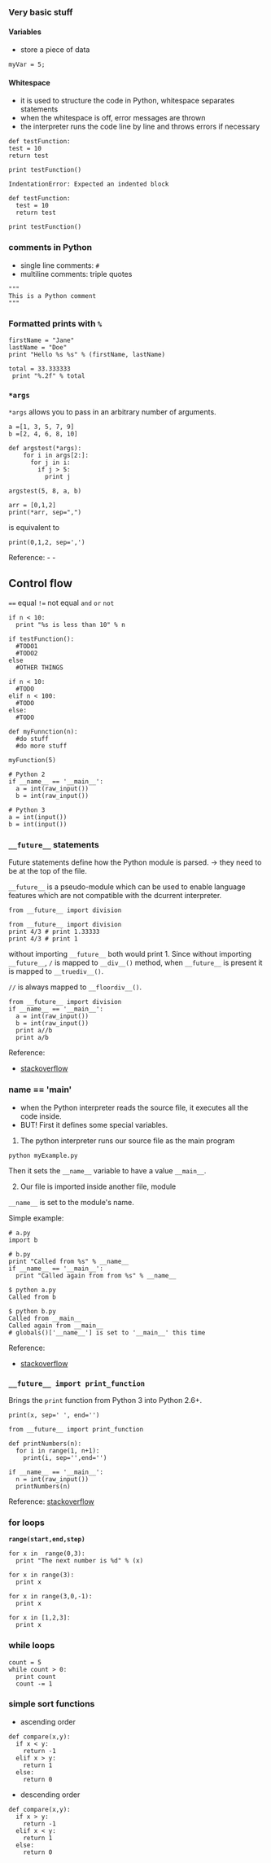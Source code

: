 ### Very basic stuff

#### Variables
- store a piece of data

```
myVar = 5;
```

#### Whitespace
- it is used to structure the code in Python, whitespace separates statements
-  when the whitespace is off, error messages  are thrown
- the interpreter runs the code line by line and throws errors if necessary
```
def testFunction:
test = 10
return test

print testFunction()
```

```
IndentationError: Expected an indented block
```

```
def testFunction:
  test = 10
  return test

print testFunction()
```

### comments in Python
- single line comments:  ```#```
- multiline comments: triple quotes

```
"""
This is a Python comment
"""
```

### Formatted prints with ```%```
```
firstName = "Jane"
lastName = "Doe"
print "Hello %s %s" % (firstName, lastName)
```

```
total = 33.333333
 print "%.2f" % total
```
### ```*args```

```*args``` allows you to pass in an arbitrary number of arguments.

```
a =[1, 3, 5, 7, 9]
b =[2, 4, 6, 8, 10]

def argstest(*args):
    for i in args[2:]:
      for j in i:
        if j > 5:
          print j

argstest(5, 8, a, b)
```

```
arr = [0,1,2]
print(*arr, sep=",")
```
is equivalent to

```
print(0,1,2, sep=',')
```

Reference:
-[](https://stackoverflow.com/questions/19916188/python-convert-args-to-list)
-[](https://stackoverflow.com/questions/2921847/what-does-the-star-operator-mean)

## Control flow

```==``` equal
```!=``` not equal
```and```
```or```
```not```

```
if n < 10:
  print "%s is less than 10" % n
```

```
if testFunction():
  #TODO1
  #TODO2
else
  #OTHER THINGS
```

```
if n < 10:
  #TODO
elif n < 100:
  #TODO
else:
  #TODO
```

```
def myFunnction(n):
  #do stuff
  #do more stuff

myFunction(5)
```

```
# Python 2
if __name__ == '__main__':
  a = int(raw_input())
  b = int(raw_input())

# Python 3
a = int(input())
b = int(input())
```

### ```__future__``` statements
Future statements define how the Python module is parsed. -> they need to be at the top of the file.

```__future__``` is a pseudo-module which can be used to enable language features which are not compatible with the dcurrent interpreter.

```from __future__ import division```

```
from __future__ import division
print 4/3 # print 1.33333
print 4/3 # print 1
```

without importing ```__future__``` both would print 1. Since without importing ```__future__```, ```/``` is mapped to ```__div__()``` method, when ```__future__``` is present it is mapped to ```__truediv__()```.

```//``` is always mapped to ```__floordiv__()```.

```
from __future__ import division
if __name__ == '__main__':
  a = int(raw_input())
  b = int(raw_input())
  print a//b   
  print a/b
```

Reference:

- [stackoverflow](https://stackoverflow.com/questions/7075082/what-is-future-in-python-used-for-and-how-when-to-use-it-and-how-it-works)

### __name__ == '__main__'

- when the Python interpreter reads the source file, it executes all the code inside.
- BUT! First it defines some special variables.

1. The python interpreter runs our source file as the main program

```
python myExample.py
```
 Then it sets the ```__name__``` variable to have a value ```__main__```.

2. Our file is imported inside another file, module

```__name__``` is set to the module's name.

Simple example:

```
# a.py
import b
```

```
# b.py
print "Called from %s" % __name__
if __name__ == '__main__':
  print "Called again from from %s" % __name__
```

```
$ python a.py
Called from b
```

```
$ python b.py
Called from __main__
Called again from __main__
# globals()['__name__'] is set to '__main__' this time
```


Reference:
- [stackoverflow](https://stackoverflow.com/questions/419163/what-does-if-name-main-do)

### ```__future__ import print_function```

Brings the ```print``` function from Python 3 into Python 2.6+.

```
print(x, sep=' ', end='')
```
```
from __future__ import print_function

def printNumbers(n):
  for i in range(1, n+1):
    print(i, sep='',end='')

if __name__ == '__main__':
  n = int(raw_input())
  printNumbers(n)
```

Reference:
[stackoverflow](https://stackoverflow.com/questions/32032697/how-to-use-from-future-import-print-function)

### for loops
**```range(start,end,step)```**

```
for x in  range(0,3):
  print "The next number is %d" % (x)
```

```
for x in range(3):
  print x
```
```
for x in range(3,0,-1):
  print x
```

```
for x in [1,2,3]:
  print x
```

[](https://wiki.python.org/moin/ForLoop)

### while loops

```
count = 5
while count > 0:
  print count
  count -= 1
```


### simple sort functions

- ascending order

```
def compare(x,y):
  if x < y:
    return -1
  elif x > y:
    return 1
  else:
    return 0
```
- descending order
```
def compare(x,y):
  if x > y:
    return -1
  elif x < y:
    return 1
  else:
    return 0
```

